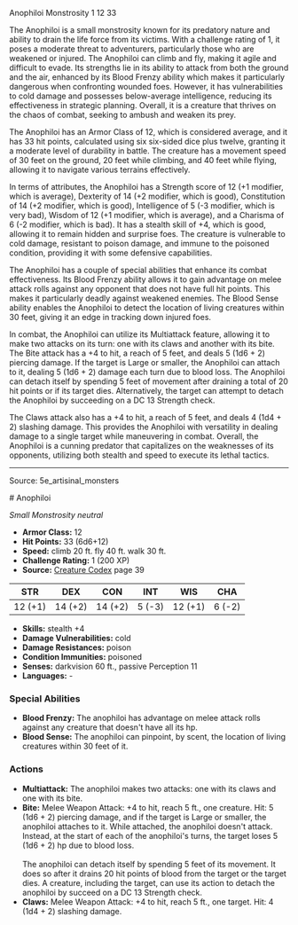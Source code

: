 <MonsterName/>Anophiloi</MonsterName>
<CreatureType/>Monstrosity</CreatureType>
<CR/>1</CR>
<AC/>12</AC>
<HP/>33</HP>
<summary>The Anophiloi is a small monstrosity known for its predatory nature and ability to drain the life force from its victims. With a challenge rating of 1, it poses a moderate threat to adventurers, particularly those who are weakened or injured. The Anophiloi can climb and fly, making it agile and difficult to evade. Its strengths lie in its ability to attack from both the ground and the air, enhanced by its Blood Frenzy ability which makes it particularly dangerous when confronting wounded foes. However, it has vulnerabilities to cold damage and possesses below-average intelligence, reducing its effectiveness in strategic planning. Overall, it is a creature that thrives on the chaos of combat, seeking to ambush and weaken its prey.</summary>

<detail>

The Anophiloi has an Armor Class of 12, which is considered average, and it has 33 hit points, calculated using six six-sided dice plus twelve, granting it a moderate level of durability in battle. The creature has a movement speed of 30 feet on the ground, 20 feet while climbing, and 40 feet while flying, allowing it to navigate various terrains effectively. 

In terms of attributes, the Anophiloi has a Strength score of 12 (+1 modifier, which is average), Dexterity of 14 (+2 modifier, which is good), Constitution of 14 (+2 modifier, which is good), Intelligence of 5 (-3 modifier, which is very bad), Wisdom of 12 (+1 modifier, which is average), and a Charisma of 6 (-2 modifier, which is bad). It has a stealth skill of +4, which is good, allowing it to remain hidden and surprise foes. The creature is vulnerable to cold damage, resistant to poison damage, and immune to the poisoned condition, providing it with some defensive capabilities.

The Anophiloi has a couple of special abilities that enhance its combat effectiveness. Its Blood Frenzy ability allows it to gain advantage on melee attack rolls against any opponent that does not have full hit points. This makes it particularly deadly against weakened enemies. The Blood Sense ability enables the Anophiloi to detect the location of living creatures within 30 feet, giving it an edge in tracking down injured foes.

In combat, the Anophiloi can utilize its Multiattack feature, allowing it to make two attacks on its turn: one with its claws and another with its bite. The Bite attack has a +4 to hit, a reach of 5 feet, and deals 5 (1d6 + 2) piercing damage. If the target is Large or smaller, the Anophiloi can attach to it, dealing 5 (1d6 + 2) damage each turn due to blood loss. The Anophiloi can detach itself by spending 5 feet of movement after draining a total of 20 hit points or if its target dies. Alternatively, the target can attempt to detach the Anophiloi by succeeding on a DC 13 Strength check.

The Claws attack also has a +4 to hit, a reach of 5 feet, and deals 4 (1d4 + 2) slashing damage. This provides the Anophiloi with versatility in dealing damage to a single target while maneuvering in combat. Overall, the Anophiloi is a cunning predator that capitalizes on the weaknesses of its opponents, utilizing both stealth and speed to execute its lethal tactics.</detail>



---

Source: 5e_artisinal_monsters

<statblock>
# Anophiloi

*Small* *Monstrosity* *neutral*

- **Armor Class:** 12
- **Hit Points:** 33 (6d6+12)
- **Speed:** climb 20 ft. fly 40 ft. walk 30 ft.
- **Challenge Rating:** 1 (200 XP)
- **Source:** [Creature Codex](https://koboldpress.com/kpstore/product/creature-codex-for-5th-edition-dnd) page 39

| STR | DEX | CON | INT | WIS | CHA |
| --- | --- | --- | --- | --- | --- |
| 12 (+1) | 14 (+2) | 14 (+2) | 5 (-3) | 12 (+1) | 6 (-2) |

- **Skills:** stealth +4
- **Damage Vulnerabilities:** cold
- **Damage Resistances:** poison
- **Condition Immunities:** poisoned
- **Senses:** darkvision 60 ft., passive Perception 11
- **Languages:** -

### Special Abilities

- **Blood Frenzy:** The anophiloi has advantage on melee attack rolls against any creature that doesn't have all its hp.
- **Blood Sense:** The anophiloi can pinpoint, by scent, the location of living creatures within 30 feet of it.

### Actions

- **Multiattack:** The anophiloi makes two attacks: one with its claws and one with its bite.
- **Bite:** Melee Weapon Attack: +4 to hit, reach 5 ft., one creature. Hit: 5 (1d6 + 2) piercing damage, and if the target is Large or smaller, the anophiloi attaches to it. While attached, the anophiloi doesn't attack. Instead, at the start of each of the anophiloi's turns, the target loses 5 (1d6 + 2) hp due to blood loss.<br><br>The anophiloi can detach itself by spending 5 feet of its movement. It does so after it drains 20 hit points of blood from the target or the target dies. A creature, including the target, can use its action to detach the anophiloi by succeed on a DC 13 Strength check.
- **Claws:** Melee Weapon Attack: +4 to hit, reach 5 ft., one target. Hit: 4 (1d4 + 2) slashing damage.


</statblock>


